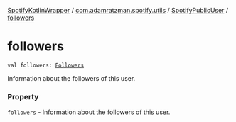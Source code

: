 [SpotifyKotlinWrapper](../../index.md) / [com.adamratzman.spotify.utils](../index.md) / [SpotifyPublicUser](index.md) / [followers](./followers.md)

# followers

`val followers: `[`Followers`](../-followers/index.md)

Information about the followers of this user.

### Property

`followers` - Information about the followers of this user.